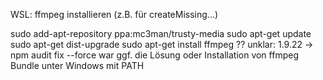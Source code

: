 WSL: ffmpeg installieren (z.B. für createMissing...)

sudo add-apt-repository ppa:mc3man/trusty-media
sudo apt-get update
sudo apt-get dist-upgrade
sudo apt-get install ffmpeg
?? unklar: 1.9.22 -> npm audit fix --force war ggf. die Lösung oder Installation von ffmpeg Bundle unter Windows mit PATH